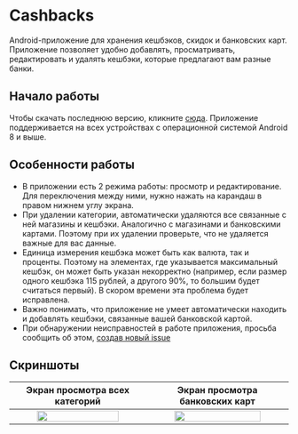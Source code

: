 # Cashbacks
Android-приложение для хранения кешбэков, скидок и банковских карт.
Приложение позволяет удобно добавлять, просматривать, редактировать и удалять кешбэки, которые предлагают вам разные банки.
## Начало работы
Чтобы скачать последнюю версию, кликните [сюда](https://github.com/dragontino/Cashbacks/releases/download/v1.9.0/Cashbacks-1.9.0-release.apk). Приложение поддерживается на всех устройствах с операционной системой Android 8 и выше.

## Особенности работы
- В приложении есть 2 режима работы: просмотр и редактирование. Для переключения между ними, нужно нажать на карандаш в правом нижнем углу экрана.
- При удалении категории, автоматически удаляются все связанные с ней магазины и кешбэки. Аналогично с магазинами и банковскими картами. Поэтому при их удалении проверьте, что не удаляется важные для вас данные.
- Единица измерения кешбэка может быть как валюта, так и проценты. Поэтому на элементах, где указывается максимальный кешбэк, он может быть указан некорректно (например, если размер одного кешбэка 115 рублей, а другого 90%, то большим будет считаться первый). В скором времени эта проблема будет исправлена.
- Важно понимать, что приложение не умеет автоматически находить и добавлять кешбэки, связанные вашей банковской картой.
- При обнаружении неисправностей в работе приложения, просьба сообщить об этом, [создав новый issue](https://github.com/dragontino/Cashbacks/issues/new/choose)

## Скриншоты
|                                                    Экран просмотра всех категорий                                 |                                              Экран просмотра банковских карт                  |   
|:-----------------------------------------------------------------------------------------------------------------:|:---------------------------------------------------------------------------------------------:|
| <img src="https://github.com/user-attachments/assets/1637290b-3436-403f-aae8-efe81aa8a31b" width=80% height=80%/> | <img src="https://github.com/user-attachments/assets/c2b49fd8-5108-4945-9a56-41e9964f8985" width=80% height=80%/> |
